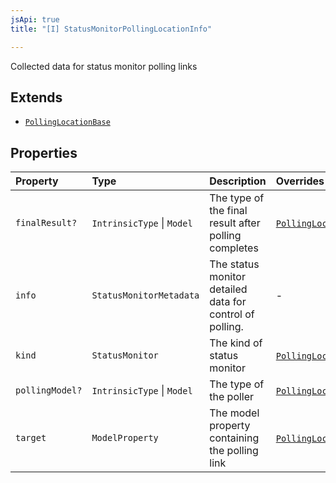 ```yaml
---
jsApi: true
title: "[I] StatusMonitorPollingLocationInfo"

---
```

Collected data for status monitor polling links

## Extends

- [`PollingLocationBase`](PollingLocationBase.md)

## Properties

| Property | Type | Description | Overrides | Inherited from |
| :------ | :------ | :------ | :------ | :------ |
| `finalResult?` | `IntrinsicType` \| `Model` | The type of the final result after polling completes | [`PollingLocationBase`](PollingLocationBase.md).`finalResult` | [`PollingLocationBase`](PollingLocationBase.md).`finalResult` |
| `info` | `StatusMonitorMetadata` | The status monitor detailed data for control of polling. | - | - |
| `kind` | `StatusMonitor` | The kind of status monitor | [`PollingLocationBase`](PollingLocationBase.md).`kind` | [`PollingLocationBase`](PollingLocationBase.md).`kind` |
| `pollingModel?` | `IntrinsicType` \| `Model` | The type of the poller | [`PollingLocationBase`](PollingLocationBase.md).`pollingModel` | [`PollingLocationBase`](PollingLocationBase.md).`pollingModel` |
| `target` | `ModelProperty` | The model property containing the polling link | [`PollingLocationBase`](PollingLocationBase.md).`target` | [`PollingLocationBase`](PollingLocationBase.md).`target` |
